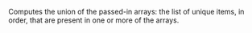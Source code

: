 Computes the union of the passed-in arrays: the list of unique items, in order, that are present in one or more of the arrays.
